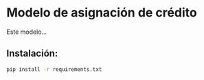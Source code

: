 # Modelo de asignación de crédito
Este modelo...
## Instalación:
```sh
pip install -r requirements.txt
 ```